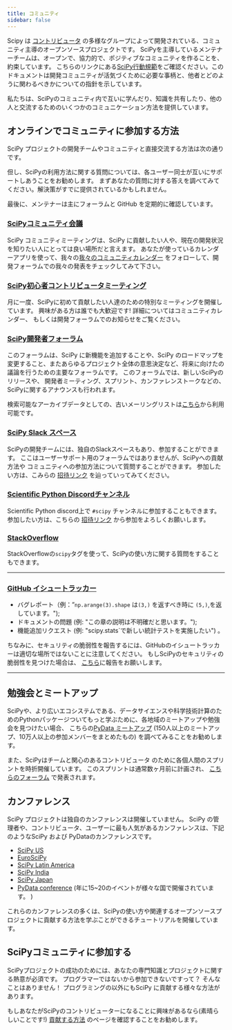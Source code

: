 ```yaml
---
title: コミュニティ
sidebar: false
---
```


Scipy は
[コントリビュータ](/teams/) の多様なグループによって開発されている、コミュニティ主導のオープンソースプロジェクトです。 SciPyを主導しているメンテナーチームは、オープンで、協力的で、ポジティブなコミュニティを作ることを、約束しています。 こちらのリンクにある[SciPy行動規範](https://docs.scipy.org/doc/scipy/dev/conduct/code_of_conduct.html)をご確認ください。このドキュメントは開発コミュニティが活気づくために必要な事柄と、他者とどのように関わるべきかについての指針を示しています。

私たちは、SciPyのコミュニティ内で互いに学んだり、知識を共有したり、他の人と交流するためのいくつかのコミュニケーション方法を提供しています。

## オンラインでコミュニティに参加する方法

SciPy プロジェクトの開発チームやコミュニティと直接交流する方法は次の通りです。

但し、SciPyの利用方法に関する質問については、各ユーザー同士が互いにサポートしあうことをお勧めします。 まずあなたの質問に対する答えを調べてみてください。解決策がすでに提供されているかもしれません。

最後に、メンテナーは主にフォーラムと GitHub を定期的に確認しています。

### [SciPyコミュニティ会議](https://scientific-python.org/calendars/)

SciPy コミュニティミーティングは、SciPy
に貢献したい人や、現在の開発状況を知りたい人にとっては良い場所だと言えます。 あなたが使っているカレンダーアプリを使って、我々の[我々のコミュニティカレンダー](https://scientific-python.org/calendars/) をフォローして、開発フォーラムでの我々の発表をチェックしてみて下さい。

### [SciPy初心者コントリビュータミーティング](https://scientific-python.org/calendars/)

月に一度、SciPyに初めて貢献したい人達のための特別なミーティングを開催しています。 興味がある方は誰でも大歓迎です! 詳細についてはコミュニティカレンダー、
もしくは開発フォーラムでのお知らせをご覧ください。

### [SciPy開発者フォーラム](https://discuss.scientific-python.org/c/contributor/scipy)

このフォーラムは、SciPy に新機能を追加することや、SciPy のロードマップを変更すること、またあらゆるプロジェクト全体の意思決定など、将来に向けたの議論を行うための主要なフォーラムです。 このフォーラムでは、新しいSciPyのリリースや、
開発者ミーティング、スプリント、カンファレンストークなどの、SciPyに関するアナウンスも行われます。

検索可能なアーカイブデータとしての、古いメーリングリストは[こちら](https://mail.python.org/archives/list/scipy-dev@python.org/)から利用可能です。

### [SciPy Slack スペース](https://join.slack.com/t/scipy-community/shared_invite/zt-1a76bomjr-fuS1ZTnmP7b32kIhLb6QMg)

SciPyの開発チームには、独自のSlackスペースもあり、参加することができます。 ここはユーザーサポート用のフォーラムではありませんが、SciPyへの貢献方法や
コミュニティへの参加方法について質問することができます。 参加したい方は、こみらの [招待リンク](https://join.slack.com/t/scipy-community/shared_invite/zt-1a76bomjr-fuS1ZTnmP7b32kIhLb6QMg) を辿っていってみてください。

### [Scientific Python Discordチャンネル](https://discord.com/invite/vur45CbwMz)

Scientific Python discord上で `#scipy` チャンネルに参加することもできます。
参加したい方は、こちらの [招待リンク](https://discord.com/invite/vur45CbwMz) から参加をよろしくお願いします。

### [StackOverflow](https://stackoverflow.com/questions/tagged/scipy)

StackOverflowの`scipy`タグを使って、SciPyの使い方に関する質問をすることもできます。

---

### [GitHub イシュートラッカー](https://github.com/scipy/scipy/issues)

- バグレポート（例：”`np.arange(3).shape` は`(3,)` を返すべき時に `(5,)`,を返しています。");
- ドキュメントの問題 (例: "この章の説明は不明確だと思います。");
- 機能追加リクエスト (例: "scipy.stats\`で新しい統計テストを実施したい") 。

ちなみに、セキュリティの脆弱性を報告するには、GitHubのイシュートラッカーは適切な場所ではないことに注意してください。 もしSciPyのセキュリティの脆弱性を見つけた場合は、 [こちら](https://tidelift.com/docs/security)に報告をお願いします。

---

## 勉強会とミートアップ

SciPyや、より広いエコシステムである、データサイエンスや科学技術計算のためのPythonパッケージついてもっと学ぶために、各地域のミートアップや勉強会を見つけたい場合、 こちらの[PyData ミートアップ](https://www.meetup.com/pro/pydata/) (150人以上のミートアップ、10万人以上の参加メンバーをまとめたもの) を調べてみることをお勧めします。

また、SciPyはチームと関心のあるコントリビュータ
のために各個人間のスプリントを時折開催しています。 このスプリントは通常数ヶ月前に計画され、
[こちらのフォーラム](https://discuss.scientific-python.org/c/contributor/scipy) で発表されます。

## カンファレンス

SciPy プロジェクトは独自のカンファレンスは開催していません。 SciPy の管理者や、コントリビュータ、ユーザーに最も人気があるカンファレンスは、下記のようなSciPy および PyDataのカンファレンスです。

- [SciPy US](https://conference.scipy.org)
- [EuroSciPy](https://www.euroscipy.org)
- [SciPy Latin America](https://www.scipyla.org)
- [SciPy India](https://scipy.in)
- [SciPy Japan](https://conference.scipy.org)
- [PyData conference](https://pydata.org/event-schedule/) (年に15~20のイベントが様々な国で開催されています。 )

これらのカンファレンスの多くは、SciPyの使い方や関連するオープンソースプロジェクトに貢献する方法を学ぶことができるチュートリアルを開催しています。

## SciPyコミュニティに参加する

SciPyプロジェクトの成功のためには、あなたの専門知識とプロジェクトに関する熱意が必須です。 プログラマーではないから参加できないですって？
そんなことはありません！ プログラミングの以外にもSciPy に貢献する様々な方法があります。

もしあなたがSciPyのコントリビューターになることに興味があるなら(素晴らしいことです!)
[貢献する方法](/contribute) のページを確認することをお勧めします。
